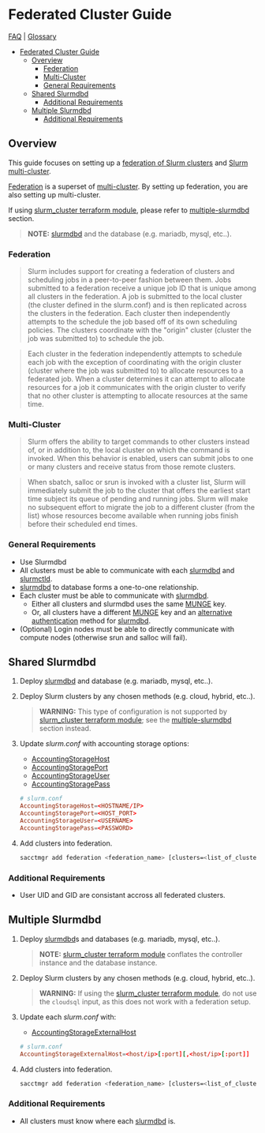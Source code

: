 # Federated Cluster Guide

[FAQ](./faq.md) | [Glossary](./glossary.md)

<!-- mdformat-toc start --slug=github --no-anchors --maxlevel=6 --minlevel=1 -->

- [Federated Cluster Guide](#federated-cluster-guide)
  - [Overview](#overview)
    - [Federation](#federation)
    - [Multi-Cluster](#multi-cluster)
    - [General Requirements](#general-requirements)
  - [Shared Slurmdbd](#shared-slurmdbd)
    - [Additional Requirements](#additional-requirements)
  - [Multiple Slurmdbd](#multiple-slurmdbd)
    - [Additional Requirements](#additional-requirements-1)

<!-- mdformat-toc end -->

## Overview

This guide focuses on setting up a
[federation of Slurm clusters](./glossary.md#federated-cluster) and
[Slurm multi-cluster](./glossary.md#multi-cluster).

[Federation](#federation) is a superset of [multi-cluster](#multi-cluster). By
setting up federation, you are also setting up multi-cluster.

If using
[slurm_cluster terraform module](../terraform/modules/slurm_cluster/README.md),
please refer to [multiple-slurmdbd](#multiple-slurmdbd) section.

> **NOTE:** [slurmdbd](./glossary.md#slurmdbd) and the database (e.g. mariadb,
> mysql, etc..).

### Federation

> Slurm includes support for creating a federation of clusters and scheduling
> jobs in a peer-to-peer fashion between them. Jobs submitted to a federation
> receive a unique job ID that is unique among all clusters in the federation. A
> job is submitted to the local cluster (the cluster defined in the slurm.conf)
> and is then replicated across the clusters in the federation. Each cluster
> then independently attempts to the schedule the job based off of its own
> scheduling policies. The clusters coordinate with the "origin" cluster
> (cluster the job was submitted to) to schedule the job.

> Each cluster in the federation independently attempts to schedule each job
> with the exception of coordinating with the origin cluster (cluster where the
> job was submitted to) to allocate resources to a federated job. When a cluster
> determines it can attempt to allocate resources for a job it communicates with
> the origin cluster to verify that no other cluster is attempting to allocate
> resources at the same time.

### Multi-Cluster

> Slurm offers the ability to target commands to other clusters instead of, or
> in addition to, the local cluster on which the command is invoked. When this
> behavior is enabled, users can submit jobs to one or many clusters and receive
> status from those remote clusters.

> When sbatch, salloc or srun is invoked with a cluster list, Slurm will
> immediately submit the job to the cluster that offers the earliest start time
> subject its queue of pending and running jobs. Slurm will make no subsequent
> effort to migrate the job to a different cluster (from the list) whose
> resources become available when running jobs finish before their scheduled end
> times.

### General Requirements

- Use Slurmdbd
- All clusters must be able to communicate with each
  [slurmdbd](./glossary.md#slurmdbd) and [slurmctld](./glossary.md#slurmctld).
- [slurmdbd](./glossary.md#slurmdbd) to database forms a one-to-one
  relationship.
- Each cluster must be able to communicate with
  [slurmdbd](./glossary.md#slurmdbd).
  - Either all clusters and slurmdbd uses the same [MUNGE](./glossary.md#munge)
    key.
  - Or, all clusters have a different [MUNGE](./glossary.md#munge) key and an
    [alternative authentication](https://slurm.schedmd.com/slurmdbd.conf.html#OPT_AuthAltParameters)
    method for [slurmdbd](./glossary.md#slurmdbd).
- (Optional) Login nodes must be able to directly communicate with compute nodes
  (otherwise srun and salloc will fail).

## Shared Slurmdbd

1. Deploy [slurmdbd](./glossary.md#slurmdbd) and database (e.g. mariadb, mysql,
   etc..).

1. Deploy Slurm clusters by any chosen methods (e.g. cloud, hybrid, etc..).

   > **WARNING:** This type of configuration is not supported by
   > [slurm_cluster terraform module](../terraform/modules/slurm_cluster/README.md);
   > see the [multiple-slurmdbd](#multiple-slurmdbd) section instead.

1. Update *slurm.conf* with accounting storage options:

   - [AccountingStorageHost](https://slurm.schedmd.com/slurm.conf.html#OPT_AccountingStorageHost)
   - [AccountingStoragePort](https://slurm.schedmd.com/slurm.conf.html#OPT_AccountingStoragePort)
   - [AccountingStorageUser](https://slurm.schedmd.com/slurm.conf.html#OPT_AccountingStorageUser)
   - [AccountingStoragePass](https://slurm.schedmd.com/slurm.conf.html#OPT_AccountingStoragePass)

   ```conf
   # slurm.conf
   AccountingStorageHost=<HOSTNAME/IP>
   AccountingStoragePort=<HOST_PORT>
   AccountingStorageUser=<USERNAME>
   AccountingStoragePass=<PASSWORD>
   ```

1. Add clusters into federation.

   ```sh
   sacctmgr add federation <federation_name> [clusters=<list_of_clusters>]
   ```

### Additional Requirements

- User UID and GID are consistant accross all federated clusters.

## Multiple Slurmdbd

1. Deploy [slurmdbd](./glossary.md#slurmdbd)s and databases (e.g. mariadb,
   mysql, etc..).

   > **NOTE:**
   > [slurm_cluster terraform module](../terraform/modules/slurm_cluster/README.md)
   > conflates the controller instance and the database instance.

1. Deploy Slurm clusters by any chosen methods (e.g. cloud, hybrid, etc..).

   > **WARNING:** If using the
   > [slurm_cluster terraform module](../terraform/modules/slurm_cluster/README.md),
   > do not use the `cloudsql` input, as this does not work with a federation
   > setup.

1. Update each *slurm.conf* with:

   - [AccountingStorageExternalHost](https://slurm.schedmd.com/slurm.conf.html#OPT_AccountingStorageExternalHost)

   ```conf
   # slurm.conf
   AccountingStorageExternalHost=<host/ip>[:port][,<host/ip>[:port]]
   ```

1. Add clusters into federation.

   ```sh
   sacctmgr add federation <federation_name> [clusters=<list_of_clusters>]
   ```

### Additional Requirements

- All clusters must know where each [slurmdbd](./glossary.md#slurmdbd) is.
